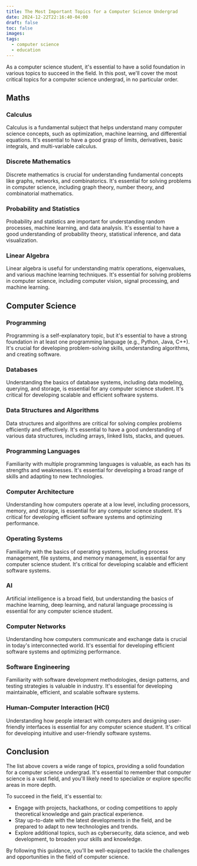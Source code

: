 ```yaml
---
title: The Most Important Topics for a Computer Science Undergrad
date: 2024-12-22T22:16:40-04:00
draft: false
toc: false
images:
tags:
  - computer science
  - education
---
```


As a computer science student, it's essential to have a solid foundation in various topics to succeed in the field. In this post, we'll cover the most critical topics for a computer science undergrad, in no particular order.

**Maths**
--------

### Calculus

Calculus is a fundamental subject that helps understand many computer science concepts, such as optimization, machine learning, and differential equations. It's essential to have a good grasp of limits, derivatives, basic integrals, and multi-variable calculus.

### Discrete Mathematics

Discrete mathematics is crucial for understanding fundamental concepts like graphs, networks, and combinatorics. It's essential for solving problems in computer science, including graph theory, number theory, and combinatorial mathematics.

### Probability and Statistics

Probability and statistics are important for understanding random processes, machine learning, and data analysis. It's essential to have a good understanding of probability theory, statistical inference, and data visualization.

### Linear Algebra

Linear algebra is useful for understanding matrix operations, eigenvalues, and various machine learning techniques. It's essential for solving problems in computer science, including computer vision, signal processing, and machine learning.

**Computer Science**
-------------------

### Programming

Programming is a self-explanatory topic, but it's essential to have a strong foundation in at least one programming language (e.g., Python, Java, C++). It's crucial for developing problem-solving skills, understanding algorithms, and creating software.

### Databases

Understanding the basics of database systems, including data modeling, querying, and storage, is essential for any computer science student. It's critical for developing scalable and efficient software systems.

### Data Structures and Algorithms

Data structures and algorithms are critical for solving complex problems efficiently and effectively. It's essential to have a good understanding of various data structures, including arrays, linked lists, stacks, and queues.

### Programming Languages

Familiarity with multiple programming languages is valuable, as each has its strengths and weaknesses. It's essential for developing a broad range of skills and adapting to new technologies.

### Computer Architecture

Understanding how computers operate at a low level, including processors, memory, and storage, is essential for any computer science student. It's critical for developing efficient software systems and optimizing performance.

### Operating Systems

Familiarity with the basics of operating systems, including process management, file systems, and memory management, is essential for any computer science student. It's critical for developing scalable and efficient software systems.

### AI

Artificial intelligence is a broad field, but understanding the basics of machine learning, deep learning, and natural language processing is essential for any computer science student.

### Computer Networks

Understanding how computers communicate and exchange data is crucial in today's interconnected world. It's essential for developing efficient software systems and optimizing performance.

### Software Engineering

Familiarity with software development methodologies, design patterns, and testing strategies is valuable in industry. It's essential for developing maintainable, efficient, and scalable software systems.

### Human-Computer Interaction (HCI)

Understanding how people interact with computers and designing user-friendly interfaces is essential for any computer science student. It's critical for developing intuitive and user-friendly software systems.

**Conclusion**
----------

The list above covers a wide range of topics, providing a solid foundation for a computer science undergrad. It's essential to remember that computer science is a vast field, and you'll likely need to specialize or explore specific areas in more depth.

To succeed in the field, it's essential to:

* Engage with projects, hackathons, or coding competitions to apply theoretical knowledge and gain practical experience.
* Stay up-to-date with the latest developments in the field, and be prepared to adapt to new technologies and trends.
* Explore additional topics, such as cybersecurity, data science, and web development, to broaden your skills and knowledge.

By following this guidance, you'll be well-equipped to tackle the challenges and opportunities in the field of computer science.